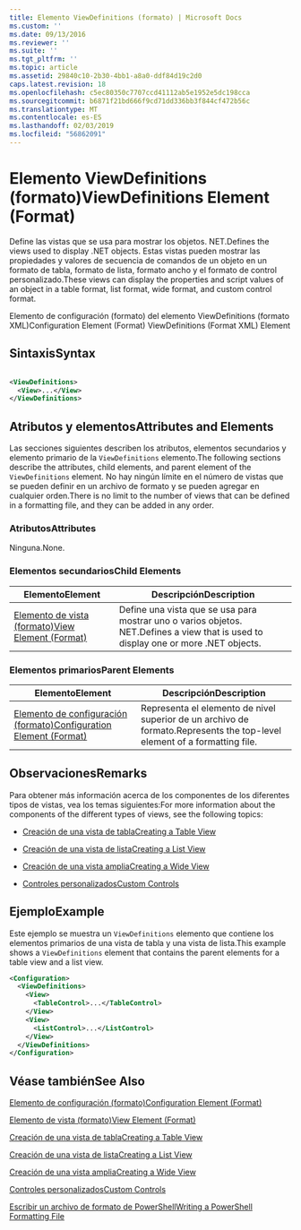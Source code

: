 ```yaml
---
title: Elemento ViewDefinitions (formato) | Microsoft Docs
ms.custom: ''
ms.date: 09/13/2016
ms.reviewer: ''
ms.suite: ''
ms.tgt_pltfrm: ''
ms.topic: article
ms.assetid: 29840c10-2b30-4bb1-a8a0-ddf84d19c2d0
caps.latest.revision: 18
ms.openlocfilehash: c5ec80350c7707ccd41112ab5e1952e5dc198cca
ms.sourcegitcommit: b6871f21bd666f9cd71dd336bb3f844cf472b56c
ms.translationtype: MT
ms.contentlocale: es-ES
ms.lasthandoff: 02/03/2019
ms.locfileid: "56862091"
---
```

# <a name="viewdefinitions-element-format"></a><span data-ttu-id="21986-102">Elemento ViewDefinitions (formato)</span><span class="sxs-lookup"><span data-stu-id="21986-102">ViewDefinitions Element (Format)</span></span>

<span data-ttu-id="21986-103">Define las vistas que se usa para mostrar los objetos. NET.</span><span class="sxs-lookup"><span data-stu-id="21986-103">Defines the views used to display .NET objects.</span></span> <span data-ttu-id="21986-104">Estas vistas pueden mostrar las propiedades y valores de secuencia de comandos de un objeto en un formato de tabla, formato de lista, formato ancho y el formato de control personalizado.</span><span class="sxs-lookup"><span data-stu-id="21986-104">These views can display the properties and script values of an object  in a table format, list format, wide format, and custom control format.</span></span>

<span data-ttu-id="21986-105">Elemento de configuración (formato) del elemento ViewDefinitions (formato XML)</span><span class="sxs-lookup"><span data-stu-id="21986-105">Configuration Element (Format) ViewDefinitions (Format XML) Element</span></span>

## <a name="syntax"></a><span data-ttu-id="21986-106">Sintaxis</span><span class="sxs-lookup"><span data-stu-id="21986-106">Syntax</span></span>

```xml

<ViewDefinitions>
  <View>...</View>
</ViewDefinitions>
```

## <a name="attributes-and-elements"></a><span data-ttu-id="21986-107">Atributos y elementos</span><span class="sxs-lookup"><span data-stu-id="21986-107">Attributes and Elements</span></span>

<span data-ttu-id="21986-108">Las secciones siguientes describen los atributos, elementos secundarios y elemento primario de la `ViewDefinitions` elemento.</span><span class="sxs-lookup"><span data-stu-id="21986-108">The following sections describe the attributes, child elements, and parent element of the `ViewDefinitions` element.</span></span> <span data-ttu-id="21986-109">No hay ningún límite en el número de vistas que se pueden definir en un archivo de formato y se pueden agregar en cualquier orden.</span><span class="sxs-lookup"><span data-stu-id="21986-109">There is no limit to the number of views that can be defined in a formatting file, and they can be added in any order.</span></span>

### <a name="attributes"></a><span data-ttu-id="21986-110">Atributos</span><span class="sxs-lookup"><span data-stu-id="21986-110">Attributes</span></span>

<span data-ttu-id="21986-111">Ninguna.</span><span class="sxs-lookup"><span data-stu-id="21986-111">None.</span></span>

### <a name="child-elements"></a><span data-ttu-id="21986-112">Elementos secundarios</span><span class="sxs-lookup"><span data-stu-id="21986-112">Child Elements</span></span>

|<span data-ttu-id="21986-113">Elemento</span><span class="sxs-lookup"><span data-stu-id="21986-113">Element</span></span>|<span data-ttu-id="21986-114">Descripción</span><span class="sxs-lookup"><span data-stu-id="21986-114">Description</span></span>|
|-------------|-----------------|
|[<span data-ttu-id="21986-115">Elemento de vista (formato)</span><span class="sxs-lookup"><span data-stu-id="21986-115">View Element (Format)</span></span>](./view-element-format.md)|<span data-ttu-id="21986-116">Define una vista que se usa para mostrar uno o varios objetos. NET.</span><span class="sxs-lookup"><span data-stu-id="21986-116">Defines a view that is used to display one or more .NET objects.</span></span>|

### <a name="parent-elements"></a><span data-ttu-id="21986-117">Elementos primarios</span><span class="sxs-lookup"><span data-stu-id="21986-117">Parent Elements</span></span>

|<span data-ttu-id="21986-118">Elemento</span><span class="sxs-lookup"><span data-stu-id="21986-118">Element</span></span>|<span data-ttu-id="21986-119">Descripción</span><span class="sxs-lookup"><span data-stu-id="21986-119">Description</span></span>|
|-------------|-----------------|
|[<span data-ttu-id="21986-120">Elemento de configuración (formato)</span><span class="sxs-lookup"><span data-stu-id="21986-120">Configuration Element (Format)</span></span>](./configuration-element-format.md)|<span data-ttu-id="21986-121">Representa el elemento de nivel superior de un archivo de formato.</span><span class="sxs-lookup"><span data-stu-id="21986-121">Represents the top-level element of a formatting file.</span></span>|

## <a name="remarks"></a><span data-ttu-id="21986-122">Observaciones</span><span class="sxs-lookup"><span data-stu-id="21986-122">Remarks</span></span>

<span data-ttu-id="21986-123">Para obtener más información acerca de los componentes de los diferentes tipos de vistas, vea los temas siguientes:</span><span class="sxs-lookup"><span data-stu-id="21986-123">For more information about the components of the different types of views, see the following topics:</span></span>

- [<span data-ttu-id="21986-124">Creación de una vista de tabla</span><span class="sxs-lookup"><span data-stu-id="21986-124">Creating a Table View</span></span>](./creating-a-table-view.md)

- [<span data-ttu-id="21986-125">Creación de una vista de lista</span><span class="sxs-lookup"><span data-stu-id="21986-125">Creating a List View</span></span>](./creating-a-list-view.md)

- [<span data-ttu-id="21986-126">Creación de una vista amplia</span><span class="sxs-lookup"><span data-stu-id="21986-126">Creating a Wide View</span></span>](./creating-a-wide-view.md)

- [<span data-ttu-id="21986-127">Controles personalizados</span><span class="sxs-lookup"><span data-stu-id="21986-127">Custom Controls</span></span>](./creating-custom-controls.md)

## <a name="example"></a><span data-ttu-id="21986-128">Ejemplo</span><span class="sxs-lookup"><span data-stu-id="21986-128">Example</span></span>

<span data-ttu-id="21986-129">Este ejemplo se muestra un `ViewDefinitions` elemento que contiene los elementos primarios de una vista de tabla y una vista de lista.</span><span class="sxs-lookup"><span data-stu-id="21986-129">This example shows a `ViewDefinitions` element that contains the parent elements for a table view and a list view.</span></span>

```xml
<Configuration>
  <ViewDefinitions>
    <View>
      <TableControl>...</TableControl>
    </View>
    <View>
      <ListControl>...</ListControl>
    </View>
  </ViewDefinitions>
</Configuration>
```

## <a name="see-also"></a><span data-ttu-id="21986-130">Véase también</span><span class="sxs-lookup"><span data-stu-id="21986-130">See Also</span></span>

[<span data-ttu-id="21986-131">Elemento de configuración (formato)</span><span class="sxs-lookup"><span data-stu-id="21986-131">Configuration Element (Format)</span></span>](./configuration-element-format.md)

[<span data-ttu-id="21986-132">Elemento de vista (formato)</span><span class="sxs-lookup"><span data-stu-id="21986-132">View Element (Format)</span></span>](./view-element-format.md)

[<span data-ttu-id="21986-133">Creación de una vista de tabla</span><span class="sxs-lookup"><span data-stu-id="21986-133">Creating a Table View</span></span>](./creating-a-table-view.md)

[<span data-ttu-id="21986-134">Creación de una vista de lista</span><span class="sxs-lookup"><span data-stu-id="21986-134">Creating a List View</span></span>](./creating-a-list-view.md)

[<span data-ttu-id="21986-135">Creación de una vista amplia</span><span class="sxs-lookup"><span data-stu-id="21986-135">Creating a Wide View</span></span>](./creating-a-wide-view.md)

[<span data-ttu-id="21986-136">Controles personalizados</span><span class="sxs-lookup"><span data-stu-id="21986-136">Custom Controls</span></span>](./creating-custom-controls.md)

[<span data-ttu-id="21986-137">Escribir un archivo de formato de PowerShell</span><span class="sxs-lookup"><span data-stu-id="21986-137">Writing a PowerShell Formatting File</span></span>](./writing-a-powershell-formatting-file.md)
